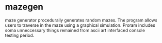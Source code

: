 # mazegen
maze generator
procedurally generates random mazes. The program allows users to traverse in the maze using a graphical simulation. Proram includes soma unneccessary things remained from ascii art interfaced console testing period.
